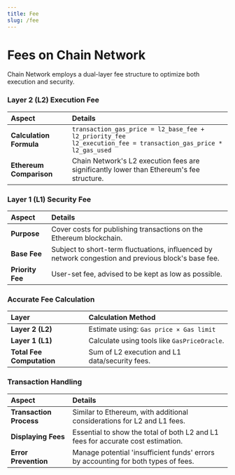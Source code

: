 ```yaml
---
title: Fee
slug: /fee
---
```


# Fees on Chain Network

Chain Network employs a dual-layer fee structure to optimize both execution and security.

### Layer 2 (L2) Execution Fee

| **Aspect**              | **Details**                                                                                                           |
| :---------------------- | :-------------------------------------------------------------------------------------------------------------------- |
| **Calculation Formula** | `transaction_gas_price = l2_base_fee + l2_priority_fee`<br />`l2_execution_fee = transaction_gas_price * l2_gas_used` |
| **Ethereum Comparison** | Chain Network's L2 execution fees are significantly lower than Ethereum's fee structure.                              |

### Layer 1 (L1) Security Fee

| **Aspect**       | **Details**                                                                                         |
| :--------------- | :-------------------------------------------------------------------------------------------------- |
| **Purpose**      | Cover costs for publishing transactions on the Ethereum blockchain.                                 |
| **Base Fee**     | Subject to short-term fluctuations, influenced by network congestion and previous block's base fee. |
| **Priority Fee** | User-set fee, advised to be kept as low as possible.                                                |

### Accurate Fee Calculation

| **Layer**                 | **Calculation Method**                         |
| :------------------------ | :--------------------------------------------- |
| **Layer 2 (L2)**          | Estimate using: `Gas price × Gas limit`        |
| **Layer 1 (L1)**          | Calculate using tools like `GasPriceOracle`.   |
| **Total Fee Computation** | Sum of L2 execution and L1 data/security fees. |

### Transaction Handling

| **Aspect**              | **Details**                                                                        |
| :---------------------- | :--------------------------------------------------------------------------------- |
| **Transaction Process** | Similar to Ethereum, with additional considerations for L2 and L1 fees.            |
| **Displaying Fees**     | Essential to show the total of both L2 and L1 fees for accurate cost estimation.   |
| **Error Prevention**    | Manage potential 'insufficient funds' errors by accounting for both types of fees. |

